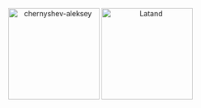 <p align="center"><img height="180em" src="https://github-readme-stats.vercel.app/api?username=chernyshev-aleksey&show_icons=true&bg_color=30,#222327,#353e46,#4a5c5f" alt="chernyshev-aleksey" align = "center"/>
<img height="180em" src="https://github-readme-stats.vercel.app/api/top-langs/?username=chernyshev-aleksey&bg_color=30,667c8a,5496bd,9ba0a4&layout=compact" alt="Latand" align = "center"/></p>
